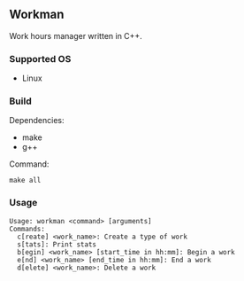 ## Workman

Work hours manager written in C++.

### Supported OS

- Linux

### Build

Dependencies:

- make
- g++

Command:

```
make all
```

### Usage

```
Usage: workman <command> [arguments]
Commands:
  c[reate] <work_name>: Create a type of work
  s[tats]: Print stats
  b[egin] <work_name> [start_time in hh:mm]: Begin a work
  e[nd] <work_name> [end_time in hh:mm]: End a work
  d[elete] <work_name>: Delete a work
```
